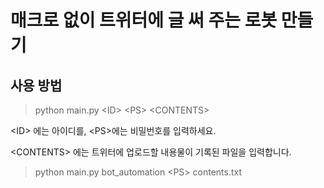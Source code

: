 # 매크로 없이 트위터에 글 써 주는 로봇 만들기


## 사용 방법
> python main.py <ID\> <PS\> <CONTENTS\>

 <ID\> 에는 아이디를, <PS\>에는 비밀번호를 입력하세요.
 
 <CONTENTS\> 에는 트위터에 업로드할 내용물이 기록된 파일을 입력합니다.
 
 > python main.py bot_automation <PS\> contents.txt
